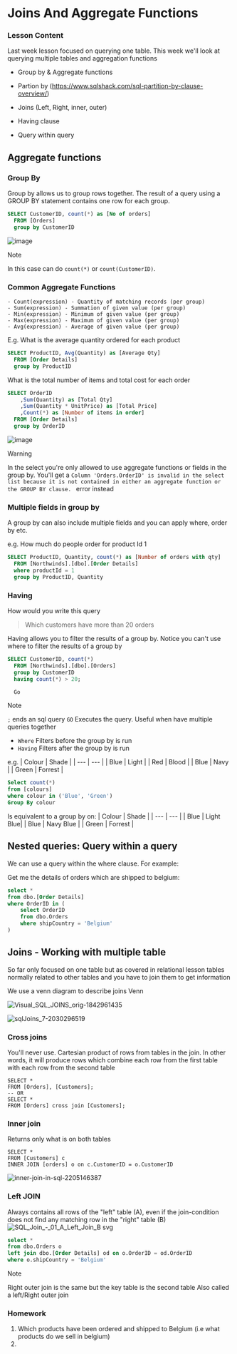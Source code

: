 # Joins And Aggregate Functions

### Lesson Content
Last week lesson focused on querying one table. This week we'll look at querying multiple tables and aggregation functions

- Group by & Aggregate functions
- Partion by (https://www.sqlshack.com/sql-partition-by-clause-overview/)

- Joins (Left, Right, inner, outer)
- Having clause
- Query within query

## Aggregate functions

### Group By
Group by allows us to group rows together. The result of a query using a GROUP BY statement contains one row for each group.

```sql
SELECT CustomerID, count(*) as [No of orders]
  FROM [Orders]
  group by CustomerID
```
![image](https://github.com/user-attachments/assets/2c167f08-62c4-42b7-9b02-3ee34708da79)


> [!NOTE]
> In this case can do `count(*)` or `count(CustomerID)`.

### Common Aggregate Functions
    - Count(expression) - Quantity of matching records (per group)
    - Sum(expression) - Summation of given value (per group)
    - Min(expression) - Minimum of given value (per group)
    - Max(expression) - Maximum of given value (per group)
    - Avg(expression) - Average of given value (per group)

E.g. What is the average quantity ordered for each product
```sql
SELECT ProductID, Avg(Quantity) as [Average Qty]
  FROM [Order Details]
  group by ProductID
```

What is the total number of items and total cost for each order
```sql
SELECT OrderID
	,Sum(Quantity) as [Total Qty]
	,Sum(Quantity * UnitPrice) as [Total Price]
	,Count(*) as [Number of items in order]
  FROM [Order Details]
  group by OrderID
```
![image](https://github.com/user-attachments/assets/e14a6da1-9b42-4d03-81b7-d5aa2df99cb2)


> [!WARNING]
> In the select you're only allowed to use aggregate functions or fields in the group by. You'll get a `Column 'Orders.OrderID' is invalid in the select list because it is not contained in either an aggregate function or the GROUP BY clause.
` error instead


### Multiple fields in group by

A group by can also include multiple fields and you can apply where, order by etc.

e.g. How much do people order for product Id 1
```sql
SELECT ProductID, Quantity, count(*) as [Number of orders with qty]
  FROM [Northwinds].[dbo].[Order Details]
  where productId = 1
  group by ProductID, Quantity
```

### Having
How would you write this query
> Which customers have more than 20 orders


Having allows you to filter the results of a group by. Notice you can't use where to filter the results of a group by
```sql
SELECT CustomerID, count(*)
  FROM [Northwinds].[dbo].[Orders]
  group by CustomerID
  having count(*) > 20;

  Go
```
> [!NOTE]
> `;` ends an sql query
> `GO` Executes the query. Useful when have multiple queries together

- `Where` Filters before the group by is run
- `Having` Filters after the group by is run

e.g. 
| Colour   | Shade     |
| ---      | ---       |
| Blue     | Light     |
| Red      | Blood     |
| Blue     | Navy      |
| Green    | Forrest   |

```sql
Select count(*)
from [colours]
where colour in ('Blue', 'Green')
Group By colour
```

Is equivalent to a group by on:
| Colour   | Shade     |
| ---      | ---       |
| Blue     | Light Blue|
| Blue     | Navy Blue |
| Green    | Forrest   |


## Nested queries: Query within a query
We can use a query within the where clause. For example:

Get me the details of orders which are shipped to belgium:
```sql
select * 
from dbo.[Order Details]
where OrderID in (
	select OrderID
	from dbo.Orders
	where shipCountry = 'Belgium'
)
```

## Joins - Working with multiple table
So far only focused on one table but as covered in relational lesson tables normally related to other tables and you have to join them to get information

We use a venn diagram to describe joins Venn

![Visual_SQL_JOINS_orig-1842961435](https://github.com/user-attachments/assets/3dfd1865-a7ca-4366-a54f-24d8065dbfd8)

![sqlJoins_7-2030296519](https://github.com/user-attachments/assets/04b82a53-1d1e-4d99-94dc-95bca4e8baee)

### Cross joins
You'll never use. Cartesian product of rows from tables in the join. In other words, it will produce rows which combine each row from the first table with each row from the second table
```
SELECT *
FROM [Orders], [Customers];
-- OR
SELECT *
FROM [Orders] cross join [Customers];
```

### Inner join
Returns only what is on both tables
```
SELECT *
FROM [Customers] c
INNER JOIN [orders] o on c.CustomerID = o.CustomerID
```
![inner-join-in-sql-2205146387](https://github.com/user-attachments/assets/6accb98a-4e48-46db-be41-a287cebd0fc8)


### Left JOIN
Always contains all rows of the "left" table (A), even if the join-condition does not find any matching row in the "right" table (B)
![SQL_Join_-_01_A_Left_Join_B svg](https://github.com/user-attachments/assets/93495f52-cd5d-4e12-a4ec-c00ed843cf0a)

```sql
select * 
from dbo.Orders o 
left join dbo.[Order Details] od on o.OrderID = od.OrderID
where o.shipCountry = 'Belgium'
```

> [!NOTE]
> Right outer join is the same but the key table is the second table
> Also called a left/Right outer join


### Homework
1. Which products have been ordered and shipped to Belgium (i.e what products do we sell in belgium)
2. 
